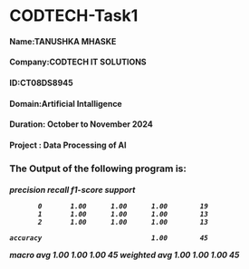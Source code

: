 # CODTECH-Task1
<h4>Name:TANUSHKA MHASKE</h4>
<h4>Company:CODTECH IT SOLUTIONS</h4>
<h4>ID:CT08DS8945</h4>
<h4>Domain:Artificial Intalligence</h4>
<h4>Duration: October to November 2024</h4>
<h4>Project : Data Processing of AI</h4>

<h3>The Output of the following program is:</h3>
<h5>              precision    recall  f1-score   support

           0       1.00      1.00      1.00        19
           1       1.00      1.00      1.00        13
           2       1.00      1.00      1.00        13

    accuracy                           1.00        45
   macro avg       1.00      1.00      1.00        45
weighted avg       1.00      1.00      1.00        45
</h5>
